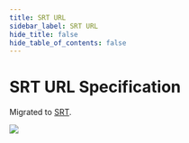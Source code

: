 ```yaml
---
title: SRT URL
sidebar_label: SRT URL
hide_title: false
hide_table_of_contents: false
---
```


# SRT URL Specification

Migrated to [SRT](./srt.md).

![](https://ossrs.net/gif/v1/sls.gif?site=ossrs.io&path=/lts/doc/en/v6/srt-url)


